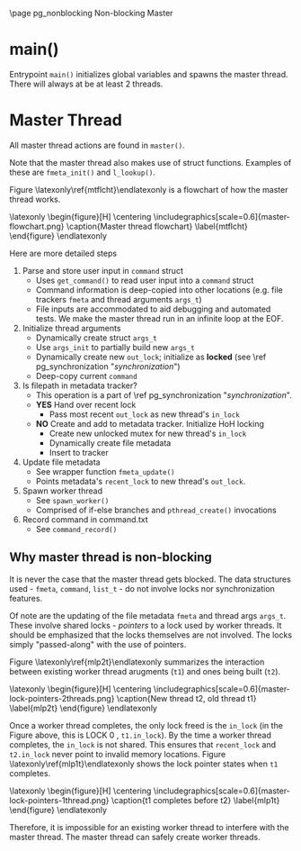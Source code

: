 \page pg_nonblocking Non-blocking Master

# main()
Entrypoint `main()` initializes global variables and spawns the master thread. There will always at be at least 2 threads.

# Master Thread
All master thread actions are found in `master()`. 

Note that the master thread also makes use of struct functions. Examples of these are `fmeta_init()` and `l_lookup()`.

Figure \latexonly\ref{mtflcht}\endlatexonly is a flowchart of how the master thread works.

\latexonly
\begin{figure}[H]
    \centering
	\includegraphics[scale=0.6]{master-flowchart.png}
	\caption{Master thread flowchart}
	\label{mtflcht}
\end{figure}
\endlatexonly


Here are more detailed steps
1. Parse and store user input in `command` struct
    - Uses `get_command()` to read user input into a `command` struct
    - Command information is deep-copied into other locations (e.g. file trackers `fmeta` and thread arguments `args_t`)
    - File inputs are accommodated to aid debugging and automated tests. We make the master thread run in an infinite loop at the EOF.
2. Initialize thread arguments
    - Dynamically create struct `args_t`
    - Use `args_init` to partially build new `args_t`
    - Dynamically create new `out_lock`; initialize as **locked** (see \ref pg_synchronization "*synchronization*")
    - Deep-copy current `command`
3. Is filepath in metadata tracker? 
    - This operation is a part of \ref pg_synchronization "*synchronization*".
    - **YES** Hand over recent lock
        - Pass most recent `out_lock` as new thread's `in_lock`
    - **NO** Create and add to metadata tracker. Initialize HoH locking
        - Create new unlocked mutex for new thread's `in_lock`
        - Dynamically create file metadata
        - Insert to tracker
4. Update file metadata
    - See wrapper function `fmeta_update()`
    - Points metadata's `recent_lock` to new thread's `out_lock`.
5. Spawn worker thread
    - See `spawn_worker()`
    - Comprised of if-else branches and `pthread_create()` invocations
6. Record command in command.txt
    - See `command_record()`

## Why master thread is non-blocking
It is never the case that the master thread gets blocked. The data structures used - `fmeta`, `command`, `list_t` - do not involve locks nor synchronization features.

Of note are the updating of the file metadata `fmeta` and thread args `args_t`. These involve shared locks - *pointers* to a lock used by worker threads. It should be emphasized that the locks themselves are not involved. The locks simply "passed-along" with the use of pointers.

Figure \latexonly\ref{mlp2t}\endlatexonly summarizes the interaction between existing worker thread arugments (`t1`) and ones being built (`t2`).

\latexonly
\begin{figure}[H]
    \centering
	\includegraphics[scale=0.6]{master-lock-pointers-2threads.png}
	\caption{New thread t2, old thread t1}
	\label{mlp2t}
\end{figure}
\endlatexonly

Once a worker thread completes, the only lock freed is the `in_lock` (in the Figure above, this is LOCK 0 , `t1.in_lock`). By the time a worker thread completes, the `in_lock` is not shared. This ensures that `recent_lock` and `t2.in_lock` never point to invalid memory locations. Figure \latexonly\ref{mlp1t}\endlatexonly shows the lock pointer states when `t1` completes.

\latexonly
\begin{figure}[H]
    \centering
	\includegraphics[scale=0.6]{master-lock-pointers-1thread.png}
	\caption{t1 completes before t2}
	\label{mlp1t}
\end{figure}
\endlatexonly

Therefore, it is impossible for an existing worker thread to interfere with the master thread. The master thread can safely create worker threads.
